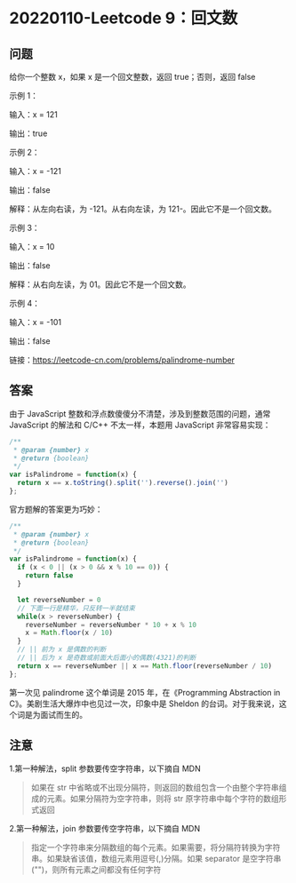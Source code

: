 # 20220110-Leetcode 9：回文数

## 问题

给你一个整数 x，如果 x 是一个回文整数，返回 true；否则，返回 false

示例 1：

输入：x = 121

输出：true

示例 2：

输入：x = -121

输出：false

解释：从左向右读，为 -121。从右向左读，为 121-。因此它不是一个回文数。

示例 3：

输入：x = 10

输出：false

解释：从右向左读，为 01。因此它不是一个回文数。

示例 4：

输入：x = -101

输出：false

链接：https://leetcode-cn.com/problems/palindrome-number

## 答案

由于 JavaScript 整数和浮点数傻傻分不清楚，涉及到整数范围的问题，通常 JavaScript 的解法和 C/C++ 不太一样，本题用 JavaScript 非常容易实现：

```JavaScript
/**
 * @param {number} x
 * @return {boolean}
 */
var isPalindrome = function(x) {
  return x == x.toString().split('').reverse().join('')
};
```

官方题解的答案更为巧妙：


```JavaScript
/**
 * @param {number} x
 * @return {boolean}
 */
var isPalindrome = function(x) {
  if (x < 0 || (x > 0 && x % 10 == 0)) {
    return false
  }

  let reverseNumber = 0
  // 下面一行是精华，只反转一半就结束
  while(x > reverseNumber) {
    reverseNumber = reverseNumber * 10 + x % 10
    x = Math.floor(x / 10)
  }
  // || 前为 x 是偶数的判断
  // || 后为 x 是奇数或前面大后面小的偶数(4321)的判断
  return x == reverseNumber || x == Math.floor(reverseNumber / 10)
};
```

第一次见 palindrome 这个单词是 2015 年，在《Programming Abstraction in C》。美剧生活大爆炸中也见过一次，印象中是 Sheldon 的台词。对于我来说，这个词是为面试而生的。 

## 注意

1.第一种解法，split 参数要传空字符串，以下摘自 MDN

> 如果在 str 中省略或不出现分隔符，则返回的数组包含一个由整个字符串组成的元素。如果分隔符为空字符串，则将 str 原字符串中每个字符的数组形式返回

2.第一种解法，join 参数要传空字符串，以下摘自 MDN

> 指定一个字符串来分隔数组的每个元素。如果需要，将分隔符转换为字符串。如果缺省该值，数组元素用逗号(,)分隔。如果 separator 是空字符串("")，则所有元素之间都没有任何字符















